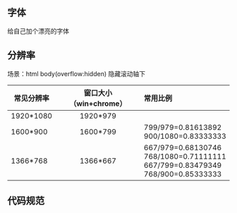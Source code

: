 字体
----


给自己加个漂亮的字体

分辨率
------

场景：html body(overflow:hidden) 隐藏滚动轴下

|常见分辨率|窗口大小（win+chrome）|常用比例           |
|----------|:--------------------:|:------------------|
|1920*1080 |              1920*979|                   |
|1600*900  |              1600*799|799/979=0.81613892 <br> 900/1080=0.83333333|
|1366*768  |              1366*667|667/979=0.68130746 <br> 768/1080=0.71111111 <br> 667/799=0.83479349 <br> 768/900=0.85333333 |


代码规范
--------
